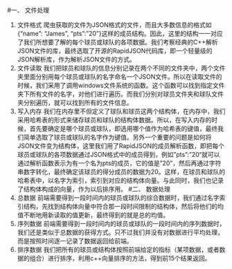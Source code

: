 
#一、	文件处理
1.	文件格式
爬虫获取的文件为JSON格式的文件，而且大多数信息的格式如{“name”: “James”, “pts”:”20”}这样的成员结构。因此，这里的结构一一对应了我们所想要了解的每个球员或球队的各项数据。我们考察经典的C++解析JSON文件的库，最终选取了开源的RapidJSON代码库，即一个轻量级的JSON解析库，作为解析JSON文件的方式。
2.	文件读取
我们把球员和球队的信息分别记录在两个不同的文件夹中，两个文件夹里面分别用每个球员或球队的名字命名一个JSON文件。所以在读取文件的时候，我们采用了调用windows文件系统的函数。这个函数可以找到指定文件夹下所有文件的名字，对他们进行遍历。而我们分别对球员文件夹和球队文件夹分别遍历，就可以找到所有的文件信息。
3.	写入内存
我们在内存里不但定义了球队和球员这两个结构体，在内存中，我们采用哈希表的形式来储存球员和球队的结构体数据。所以，在写入内存的时候，首先要确定是哪个球员或球队，即选用哪个值作为哈希表的键值，最终我们简单选取了球员或球队的名字作为键值。另外一个重要的问题是如何将JSON文件变为结构体，这里我们用了RapidJSON的成员解析函数，即把每个球员或球队的各项数据通过JSON格式中的成员得到，例如”pts”:”20“就可以通过解析函数表示为有一个名为pts的成员，它的值是”20”，然后再通过字符串数字转化，最终确定该球员的得分成员的数据为20。这样，在球员和球队的哈希表中，以名字为索引，索引到对应的结构体向量。与此同时，我们也记录了结构体构成的向量，作为以后排序用。
#二、	数据处理
1.	总数据
前端需要得到一段时间内的球员或球队的综合数据时，我们通过名字索引结构，先找到结构体向量中符合那一段时间限制的结构体，然后将他们的均值不断地用新读取的值更新，最终得到的就是总的均值。
2.	序列数据
前端需要得到一段时间内的球员或球队的一段时间内的序列数据时，我们还是类似于总数据的获得方式。只不过我们并没有对数据进行平均处理，而是按照时间逐一记录了数据返回给前端。
3.	排序数据
我们把所有的球员或结构体按照前端给定的指标（某项数据，或者数据的组合）进行排序，利用c++向量排序的方法，得到前15个结果返回。
